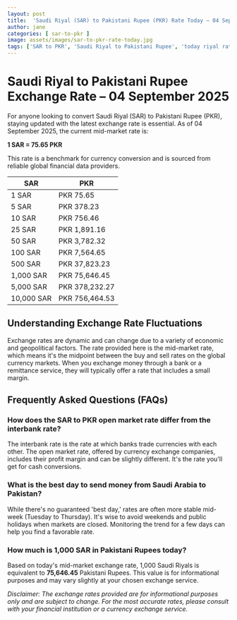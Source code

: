 ```yaml
---
layout: post
title:  'Saudi Riyal (SAR) to Pakistani Rupee (PKR) Rate Today – 04 September 2025'
author: jane
categories: [ sar-to-pkr ]
image: assets/images/sar-to-pkr-rate-today.jpg
tags: ['SAR to PKR', 'Saudi Riyal to Pakistani Rupee', 'today riyal rate in pakistan', 'saudi riyal rate', 'open market riyal rate']
---
```


# Saudi Riyal to Pakistani Rupee Exchange Rate – 04 September 2025

For anyone looking to convert Saudi Riyal (SAR) to Pakistani Rupee (PKR), staying updated with the latest exchange rate is essential. As of 04 September 2025, the current mid-market rate is:

**1 SAR = 75.65 PKR**

This rate is a benchmark for currency conversion and is sourced from reliable global financial data providers.

| SAR | PKR |
| --- | --- |
| 1 SAR | PKR 75.65 |
| 5 SAR | PKR 378.23 |
| 10 SAR | PKR 756.46 |
| 25 SAR | PKR 1,891.16 |
| 50 SAR | PKR 3,782.32 |
| 100 SAR | PKR 7,564.65 |
| 500 SAR | PKR 37,823.23 |
| 1,000 SAR | PKR 75,646.45 |
| 5,000 SAR | PKR 378,232.27 |
| 10,000 SAR | PKR 756,464.53 |


## Understanding Exchange Rate Fluctuations

Exchange rates are dynamic and can change due to a variety of economic and geopolitical factors. The rate provided here is the mid-market rate, which means it's the midpoint between the buy and sell rates on the global currency markets. When you exchange money through a bank or a remittance service, they will typically offer a rate that includes a small margin.

## Frequently Asked Questions (FAQs)

### How does the SAR to PKR open market rate differ from the interbank rate?

The interbank rate is the rate at which banks trade currencies with each other. The open market rate, offered by currency exchange companies, includes their profit margin and can be slightly different. It's the rate you'll get for cash conversions.

### What is the best day to send money from Saudi Arabia to Pakistan?

While there's no guaranteed 'best day,' rates are often more stable mid-week (Tuesday to Thursday). It's wise to avoid weekends and public holidays when markets are closed. Monitoring the trend for a few days can help you find a favorable rate.

### How much is 1,000 SAR in Pakistani Rupees today?

Based on today's mid-market exchange rate, 1,000 Saudi Riyals is equivalent to **75,646.45** Pakistani Rupees. This value is for informational purposes and may vary slightly at your chosen exchange service.



*Disclaimer: The exchange rates provided are for informational purposes only and are subject to change. For the most accurate rates, please consult with your financial institution or a currency exchange service.*
